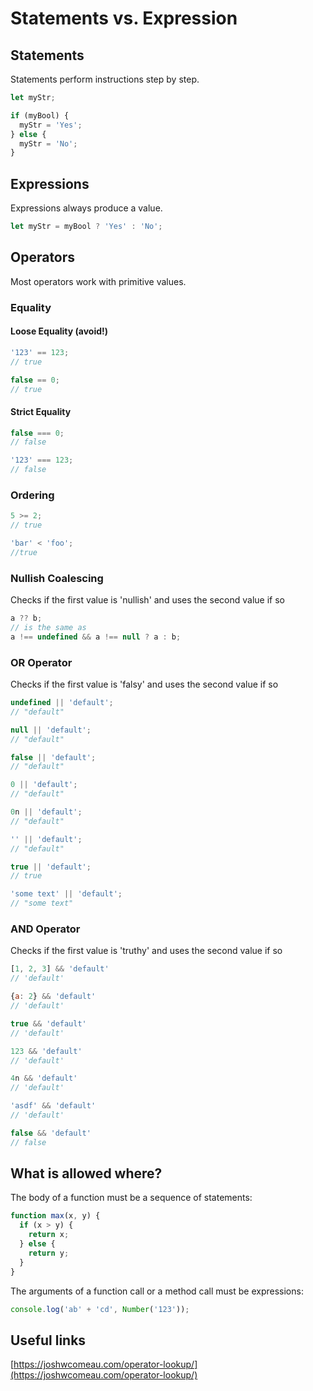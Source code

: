 # Statements vs. Expression

## Statements

Statements perform instructions step by step.

```javascript
let myStr;

if (myBool) {
  myStr = 'Yes';
} else {
  myStr = 'No';
}
```

## Expressions

Expressions always produce a value.

```javascript
let myStr = myBool ? 'Yes' : 'No';
```

## Operators

Most operators work with primitive values.

### Equality

#### Loose Equality (avoid!)

```javascript
'123' == 123;
// true

false == 0;
// true
```

#### Strict Equality

```javascript
false === 0;
// false

'123' === 123;
// false
```

### Ordering

```javascript
5 >= 2;
// true

'bar' < 'foo';
//true
```

### Nullish Coalescing

Checks if the first value is 'nullish' and uses the second value if so

```javascript
a ?? b;
// is the same as
a !== undefined && a !== null ? a : b;
```

### OR Operator

Checks if the first value is 'falsy' and uses the second value if so

```javascript
undefined || 'default';
// "default"

null || 'default';
// "default"

false || 'default';
// "default"

0 || 'default';
// "default"

0n || 'default';
// "default"

'' || 'default';
// "default"

true || 'default';
// true

'some text' || 'default';
// "some text"
```

### AND Operator

Checks if the first value is 'truthy' and uses the second value if so

```javascript
[1, 2, 3] && 'default'
// 'default'

{a: 2} && 'default'
// 'default'

true && 'default'
// 'default'

123 && 'default'
// 'default'

4n && 'default'
// 'default'

'asdf' && 'default'
// 'default'

false && 'default'
// false
```

## What is allowed where?

The body of a function must be a sequence of statements:

```javascript
function max(x, y) {
  if (x > y) {
    return x;
  } else {
    return y;
  }
}
```

The arguments of a function call or a method call must be expressions:

```javascript
console.log('ab' + 'cd', Number('123'));
```

## Useful links

[https://joshwcomeau.com/operator-lookup/](https://joshwcomeau.com/operator-lookup/)
